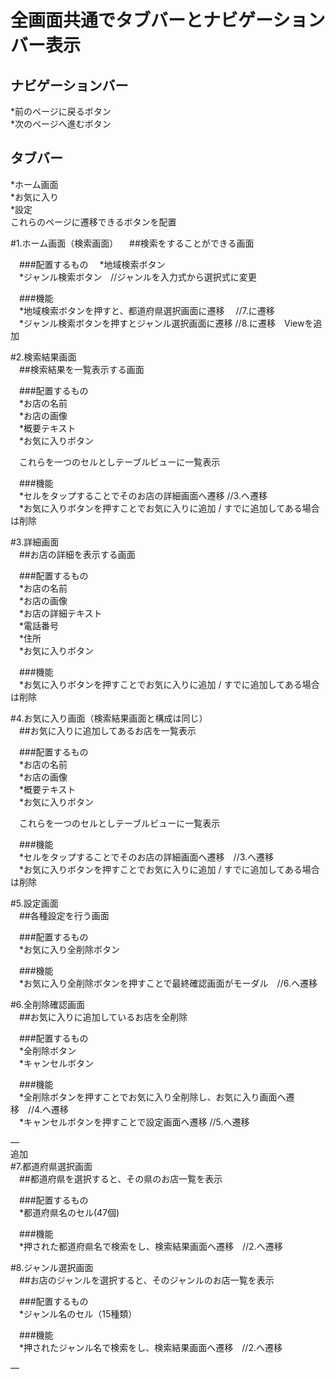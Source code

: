# 全画面共通でタブバーとナビゲーションバー表示  

## ナビゲーションバー  
*前のページに戻るボタン  
*次のページへ進むボタン  

## タブバー  
*ホーム画面  
*お気に入り  
*設定  
これらのページに遷移できるボタンを配置   

#1.ホーム画面（検索画面）
　##検索をすることができる画面  

　###配置するもの
　*地域検索ボタン  
　*ジャンル検索ボタン　//ジャンルを入力式から選択式に変更  

　###機能  
　*地域検索ボタンを押すと、都道府県選択画面に遷移　 //7.に遷移  
　*ジャンル検索ボタンを押すとジャンル選択画面に遷移 //8.に遷移　Viewを追加  

#2.検索結果画面  
　##検索結果を一覧表示する画面  

　###配置するもの  
　*お店の名前  
　*お店の画像  
　*概要テキスト  
　*お気に入りボタン  

　これらを一つのセルとしテーブルビューに一覧表示  

　###機能  
　*セルをタップすることでそのお店の詳細画面へ遷移 //3.へ遷移  
　*お気に入りボタンを押すことでお気に入りに追加 / すでに追加してある場合は削除  

#3.詳細画面  
　##お店の詳細を表示する画面  

　###配置するもの  
　*お店の名前  
　*お店の画像  
　*お店の詳細テキスト  
　*電話番号  
　*住所  
　*お気に入りボタン  

　###機能  
　*お気に入りボタンを押すことでお気に入りに追加 / すでに追加してある場合は削除  

#4.お気に入り画面（検索結果画面と構成は同じ）  
　##お気に入りに追加してあるお店を一覧表示  

　###配置するもの  
　*お店の名前  
　*お店の画像  
　*概要テキスト  
　*お気に入りボタン  

　これらを一つのセルとしテーブルビューに一覧表示  

　###機能  
　*セルをタップすることでそのお店の詳細画面へ遷移　//3.へ遷移  
　*お気に入りボタンを押すことでお気に入りに追加 / すでに追加してある場合は削除  

#5.設定画面  
　##各種設定を行う画面  

　###配置するもの  
　*お気に入り全削除ボタン

　###機能  
　*お気に入り全削除ボタンを押すことで最終確認画面がモーダル　//6.へ遷移  

#6.全削除確認画面  
　##お気に入りに追加しているお店を全削除  

　###配置するもの  
　*全削除ボタン  
　*キャンセルボタン  

　###機能  
　*全削除ボタンを押すことでお気に入り全削除し、お気に入り画面へ遷移　//4.へ遷移  
　*キャンセルボタンを押すことで設定画面へ遷移 //5.へ遷移  

―  
追加  
#7.都道府県選択画面  
　##都道府県を選択すると、その県のお店一覧を表示  

　###配置するもの   
　*都道府県名のセル(47個)  

　###機能  
　*押された都道府県名で検索をし、検索結果画面へ遷移　//2.へ遷移  

#8.ジャンル選択画面  
　##お店のジャンルを選択すると、そのジャンルのお店一覧を表示  

　###配置するもの  
　*ジャンル名のセル（15種類）  

　###機能  
　*押されたジャンル名で検索をし、検索結果画面へ遷移　//2.へ遷移  

―  


　






　
　
　

